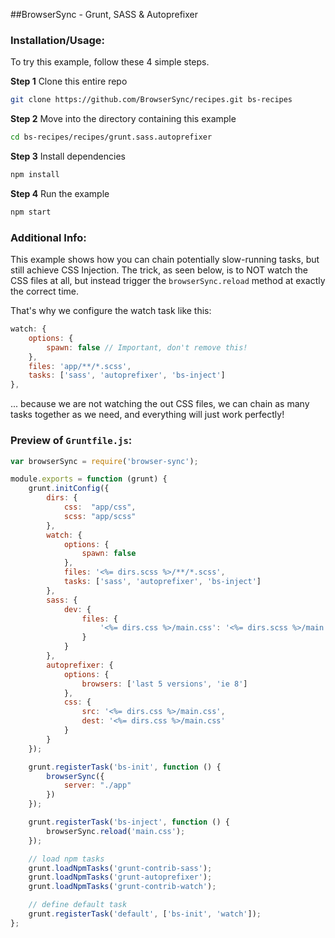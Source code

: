 ##BrowserSync - Grunt, SASS &amp; Autoprefixer

### Installation/Usage:

To try this example, follow these 4 simple steps. 

**Step 1** Clone this entire repo
```bash
git clone https://github.com/BrowserSync/recipes.git bs-recipes
```

**Step 2** Move into the directory containing this example
```bash
cd bs-recipes/recipes/grunt.sass.autoprefixer
```

**Step 3** Install dependencies
```bash
npm install
```

**Step 4** Run the example
```bash
npm start
```

### Additional Info:



This example shows how you can chain potentially slow-running tasks, but still achieve CSS
Injection. The trick, as seen below, is to NOT watch the CSS files at all, but instead trigger
the `browserSync.reload` method at exactly the correct time.

That's why we configure the watch task like this:

```js
watch: {
    options: {
        spawn: false // Important, don't remove this!
    },
    files: 'app/**/*.scss',
    tasks: ['sass', 'autoprefixer', 'bs-inject']
},
```

... because we are not watching the out CSS files, we can chain as many tasks together as we need, 
and everything will just work perfectly!


### Preview of `Gruntfile.js`:
```js
var browserSync = require('browser-sync');

module.exports = function (grunt) {
    grunt.initConfig({
        dirs: {
            css:  "app/css",
            scss: "app/scss"
        },
        watch: {
            options: {
                spawn: false
            },
            files: '<%= dirs.scss %>/**/*.scss',
            tasks: ['sass', 'autoprefixer', 'bs-inject']
        },
        sass: {
            dev: {
                files: {
                    '<%= dirs.css %>/main.css': '<%= dirs.scss %>/main.scss'
                }
            }
        },
        autoprefixer: {
            options: {
                browsers: ['last 5 versions', 'ie 8']
            },
            css: {
                src: '<%= dirs.css %>/main.css',
                dest: '<%= dirs.css %>/main.css'
            }
        }
    });

    grunt.registerTask('bs-init', function () {
        browserSync({
            server: "./app"
        })
    });

    grunt.registerTask('bs-inject', function () {
        browserSync.reload('main.css');
    });

    // load npm tasks
    grunt.loadNpmTasks('grunt-contrib-sass');
    grunt.loadNpmTasks('grunt-autoprefixer');
    grunt.loadNpmTasks('grunt-contrib-watch');

    // define default task
    grunt.registerTask('default', ['bs-init', 'watch']);
};
```

